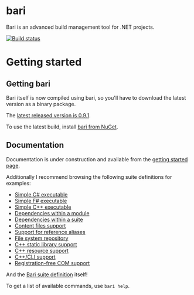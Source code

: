 bari
====

Bari is an advanced build management tool for .NET projects.

[![Build status](https://ci.appveyor.com/api/projects/status/6x2un0ef1hyg2r66/branch/master)](https://ci.appveyor.com/project/vigoo/bari/branch/master)

# Getting started #
## Getting bari ##

Bari itself is now compiled using bari, so you'll have to download the latest version as a binary package. 

The [latest released version is 0.9.1](https://github.com/vigoo/bari/releases/tag/0.9.1).

To use the latest build, install [bari from NuGet](https://www.nuget.org/packages/bari).

## Documentation ##
Documentation is under construction and available from the [getting started page](https://github.com/vigoo/bari/wiki/GettingStarted).

Additionally I recommend browsing the following suite definitions for examples:

* [Simple C# executable](https://github.com/vigoo/bari/blob/master/systest/single-cs-exe/suite.yaml)
* [Simple F# executable](https://github.com/vigoo/bari/blob/master/systest/single-fs-exe/suite.yaml)
* [Simple C++ executable](https://github.com/vigoo/bari/tree/master/systest/single-cpp-exe)
* [Dependencies within a module](https://github.com/vigoo/bari/blob/master/systest/module-ref-test/suite.yaml)
* [Dependencies within a suite](https://github.com/vigoo/bari/blob/master/systest/suite-ref-test/suite.yaml)
* [Content files support](https://github.com/vigoo/bari/blob/master/systest/content-test/suite.yaml)
* [Support for reference aliases](https://github.com/vigoo/bari/blob/master/systest/alias-test/suite.yaml)
* [File system repository](https://github.com/vigoo/bari/blob/master/systest/fsrepo-test/suite.yaml) 
* [C++ static library support](https://github.com/vigoo/bari/blob/master/systest/static-lib-test/suite.yaml)
* [C++ resource support](https://github.com/vigoo/bari/blob/master/systest/cpp-rc-support/suite.yaml)
* [C++/CLI support](https://github.com/vigoo/bari/blob/master/systest/mixed-cpp-cli/suite.yaml)
* [Registration-free COM support](https://github.com/vigoo/bari/blob/master/systest/regfree-com-server/suite.yaml)

And the [Bari suite definition](https://github.com/vigoo/bari/blob/master/suite.yaml) itself! 

To get a list of available commands, use
`bari help`.
